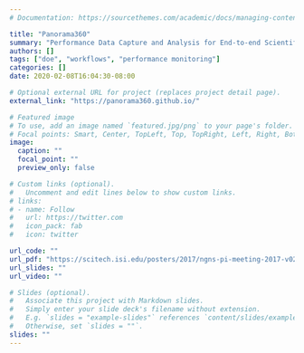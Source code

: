 ```yaml
---
# Documentation: https://sourcethemes.com/academic/docs/managing-content/

title: "Panorama360"
summary: "Performance Data Capture and Analysis for End-to-end Scientific Workflows"
authors: []
tags: ["doe", "workflows", "performance monitoring"]
categories: []
date: 2020-02-08T16:04:30-08:00

# Optional external URL for project (replaces project detail page).
external_link: "https://panorama360.github.io/"

# Featured image
# To use, add an image named `featured.jpg/png` to your page's folder.
# Focal points: Smart, Center, TopLeft, Top, TopRight, Left, Right, BottomLeft, Bottom, BottomRight.
image:
  caption: ""
  focal_point: ""
  preview_only: false

# Custom links (optional).
#   Uncomment and edit lines below to show custom links.
# links:
# - name: Follow
#   url: https://twitter.com
#   icon_pack: fab
#   icon: twitter

url_code: ""
url_pdf: "https://scitech.isi.edu/posters/2017/ngns-pi-meeting-2017-v02.pdf"
url_slides: ""
url_video: ""

# Slides (optional).
#   Associate this project with Markdown slides.
#   Simply enter your slide deck's filename without extension.
#   E.g. `slides = "example-slides"` references `content/slides/example-slides.md`.
#   Otherwise, set `slides = ""`.
slides: ""
---
```

